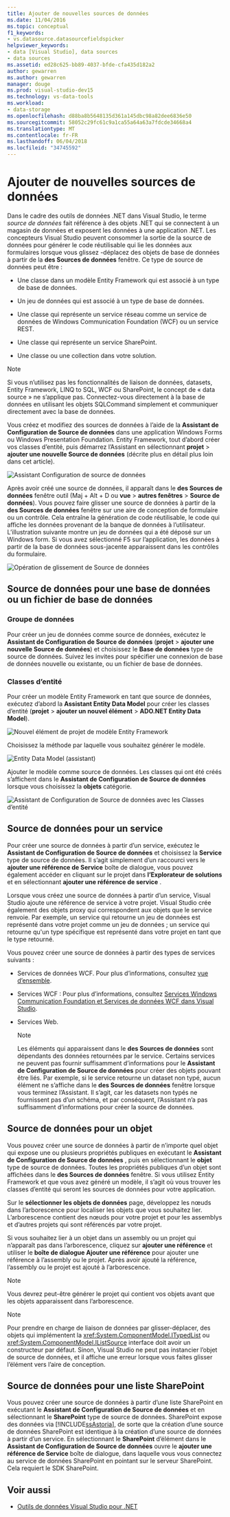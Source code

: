 ```yaml
---
title: Ajouter de nouvelles sources de données
ms.date: 11/04/2016
ms.topic: conceptual
f1_keywords:
- vs.datasource.datasourcefieldspicker
helpviewer_keywords:
- data [Visual Studio], data sources
- data sources
ms.assetid: ed28c625-bb89-4037-bfde-cfa435d182a2
author: gewarren
ms.author: gewarren
manager: douge
ms.prod: visual-studio-dev15
ms.technology: vs-data-tools
ms.workload:
- data-storage
ms.openlocfilehash: d88ba8b5648135d361a145dbc98a82dee6836e50
ms.sourcegitcommit: 58052c29fc61c9a1ca55a64a63a7fdcde34668a4
ms.translationtype: MT
ms.contentlocale: fr-FR
ms.lasthandoff: 06/04/2018
ms.locfileid: "34745592"
---
```

# <a name="add-new-data-sources"></a>Ajouter de nouvelles sources de données
Dans le cadre des outils de données .NET dans Visual Studio, le terme *source de données* fait référence à des objets .NET qui se connectent à un magasin de données et exposent les données à une application .NET. Les concepteurs Visual Studio peuvent consommer la sortie de la source de données pour générer le code réutilisable qui lie les données aux formulaires lorsque vous glissez -déplacez des objets de base de données à partir de la **des Sources de données** fenêtre. Ce type de source de données peut être :

-   Une classe dans un modèle Entity Framework qui est associé à un type de base de données.

-   Un jeu de données qui est associé à un type de base de données.

-   Une classe qui représente un service réseau comme un service de données de Windows Communication Foundation (WCF) ou un service REST.

-   Une classe qui représente un service SharePoint.

-   Une classe ou une collection dans votre solution.

> [!NOTE]
>  Si vous n’utilisez pas les fonctionnalités de liaison de données, datasets, Entity Framework, LINQ to SQL, WCF ou SharePoint, le concept de « data source » ne s’applique pas. Connectez-vous directement à la base de données en utilisant les objets SQLCommand simplement et communiquer directement avec la base de données.

 Vous créez et modifiez des sources de données à l’aide de la **Assistant de Configuration de Source de données** dans une application Windows Forms ou Windows Presentation Foundation. Entity Framework, tout d’abord créer vos classes d’entité, puis démarrez l’Assistant en sélectionnant **projet** > **ajouter une nouvelle Source de données** (décrite plus en détail plus loin dans cet article).

 ![Assistant Configuration de source de données](../data-tools/media/data-source-configuration-wizard.png)

 Après avoir créé une source de données, il apparaît dans le **des Sources de données** fenêtre outil (Maj + Alt + D ou **vue** > **autres fenêtres**  >  **Source de données**). Vous pouvez faire glisser une source de données à partir de la **des Sources de données** fenêtre sur une aire de conception de formulaire ou un contrôle. Cela entraîne la génération de code réutilisable, le code qui affiche les données provenant de la banque de données à l’utilisateur. L’illustration suivante montre un jeu de données qui a été déposé sur un Windows form. Si vous avez sélectionné F5 sur l’application, les données à partir de la base de données sous-jacente apparaissent dans les contrôles du formulaire.

 ![Opération de glissement de Source de données](../data-tools/media/raddata-data-source-drag-operation.png)

## <a name="data-source-for-a-database-or-a-database-file"></a>Source de données pour une base de données ou un fichier de base de données

### <a name="dataset"></a>Groupe de données
 Pour créer un jeu de données comme source de données, exécutez le **Assistant de Configuration de Source de données** (**projet** > **ajouter une nouvelle Source de données**) et choisissez le  **Base de données** type de source de données. Suivez les invites pour spécifier une connexion de base de données nouvelle ou existante, ou un fichier de base de données.

### <a name="entity-classes"></a>Classes d’entité
 Pour créer un modèle Entity Framework en tant que source de données, exécutez d’abord la **Assistant Entity Data Model** pour créer les classes d’entité (**projet** > **ajouter un nouvel élément**  >  **ADO.NET Entity Data Model**).

 ![Nouvel élément de projet de modèle Entity Framework](../data-tools/media/raddata-new-entity-framework-model-project-item.png)

 Choisissez la méthode par laquelle vous souhaitez générer le modèle.

 ![Entity Data Model (assistant)](../data-tools/media/raddata-entity-data-model-wizard.png)

 Ajouter le modèle comme source de données. Les classes qui ont été créés s’affichent dans le **Assistant de Configuration de Source de données** lorsque vous choisissez la **objets** catégorie.

 ![Assistant de Configuration de Source de données avec les Classes d’entité](../data-tools/media/raddata-data-source-configuration-wizard-with-entity-classes.png)

## <a name="data-source-for-a-service"></a>Source de données pour un service
 Pour créer une source de données à partir d’un service, exécutez le **Assistant de Configuration de Source de données** et choisissez la **Service** type de source de données. Il s’agit simplement d’un raccourci vers le **ajouter une référence de Service** boîte de dialogue, vous pouvez également accéder en cliquant sur le projet dans **l’Explorateur de solutions** et en sélectionnant **ajouter une référence de service** .

 Lorsque vous créez une source de données à partir d’un service, Visual Studio ajoute une référence de service à votre projet. Visual Studio crée également des objets proxy qui correspondent aux objets que le service renvoie. Par exemple, un service qui retourne un jeu de données est représenté dans votre projet comme un jeu de données ; un service qui retourne qu'un type spécifique est représenté dans votre projet en tant que le type retourné.

 Vous pouvez créer une source de données à partir des types de services suivants :

-   Services de données WCF. Pour plus d’informations, consultez [vue d’ensemble](/dotnet/framework/data/wcf/wcf-data-services-overview).

-   Services WCF : Pour plus d’informations, consultez [Services Windows Communication Foundation et Services de données WCF dans Visual Studio](../data-tools/windows-communication-foundation-services-and-wcf-data-services-in-visual-studio.md).

-   Services Web.

    > [!NOTE]
    >  Les éléments qui apparaissent dans le **des Sources de données** sont dépendants des données retournées par le service. Certains services ne peuvent pas fournir suffisamment d’informations pour le **Assistant de Configuration de Source de données** pour créer des objets pouvant être liés. Par exemple, si le service retourne un dataset non typé, aucun élément ne s’affiche dans le **des Sources de données** fenêtre lorsque vous terminez l’Assistant. Il s’agit, car les datasets non typés ne fournissent pas d’un schéma, et par conséquent, l’Assistant n’a pas suffisamment d’informations pour créer la source de données.

## <a name="data-source-for-an-object"></a>Source de données pour un objet
 Vous pouvez créer une source de données à partir de n’importe quel objet qui expose une ou plusieurs propriétés publiques en exécutant le **Assistant de Configuration de Source de données** , puis en sélectionnant le **objet** type de source de données. Toutes les propriétés publiques d’un objet sont affichées dans le **des Sources de données** fenêtre.   Si vous utilisez Entity Framework et que vous avez généré un modèle, il s’agit où vous trouver les classes d’entité qui seront les sources de données pour votre application.

 Sur le **sélectionner les objets de données** page, développez les nœuds dans l’arborescence pour localiser les objets que vous souhaitez lier. L’arborescence contient des nœuds pour votre projet et pour les assemblys et d’autres projets qui sont référencés par votre projet.

 Si vous souhaitez lier à un objet dans un assembly ou un projet qui n’apparaît pas dans l’arborescence, cliquez sur **ajouter une référence** et utiliser le **boîte de dialogue Ajouter une référence** pour ajouter une référence à l’assembly ou le projet. Après avoir ajouté la référence, l’assembly ou le projet est ajouté à l’arborescence.

> [!NOTE]
>  Vous devrez peut-être générer le projet qui contient vos objets avant que les objets apparaissent dans l’arborescence.

> [!NOTE]
>  Pour prendre en charge de liaison de données par glisser-déplacer, des objets qui implémentent la <xref:System.ComponentModel.ITypedList> ou <xref:System.ComponentModel.IListSource> interface doit avoir un constructeur par défaut. Sinon, Visual Studio ne peut pas instancier l’objet de source de données, et il affiche une erreur lorsque vous faites glisser l’élément vers l’aire de conception.

## <a name="data-source-for-a-sharepoint-list"></a>Source de données pour une liste SharePoint
 Vous pouvez créer une source de données à partir d’une liste SharePoint en exécutant le **Assistant de Configuration de Source de données** et en sélectionnant le **SharePoint** type de source de données. SharePoint expose des données via [!INCLUDE[ssAstoria](../data-tools/includes/ssastoria_md.md)], de sorte que la création d’une source de données SharePoint est identique à la création d’une source de données à partir d’un service. En sélectionnant le **SharePoint** d’élément dans le **Assistant de Configuration de Source de données** ouvre le **ajouter une référence de Service** boîte de dialogue, dans laquelle vous vous connectez au service de données SharePoint en pointant sur le serveur SharePoint.  Cela requiert le SDK SharePoint.

## <a name="see-also"></a>Voir aussi

- [Outils de données Visual Studio pour .NET](../data-tools/visual-studio-data-tools-for-dotnet.md)